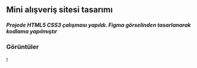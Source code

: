 <h2>Mini alışveriş sitesi tasarımı</h2>

<h5>Projede HTML5 CSS3 çalışması yapıldı. Figma görselinden tasarlanarak kodlama yapılmıştır</5>

<h3>Görüntüler</h3>

! [](https://github.com/darahta/F-st_Project/blob/master/digifist.gif)

